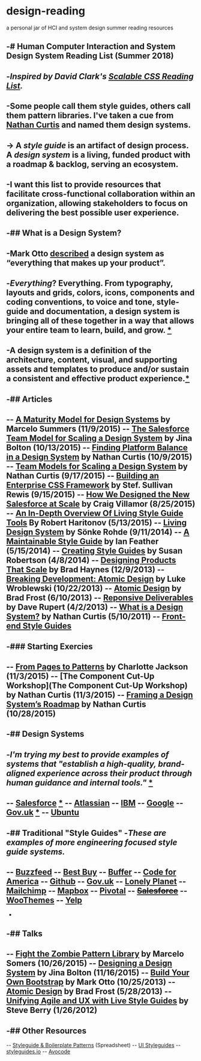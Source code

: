 # design-reading
a personal jar of HCI and system design summer reading resources 

-# Human Computer Interaction and System Design System Reading List (Summer 2018) 
-
-*Inspired by David Clark's [Scalable CSS Reading List](https://github.com/davidtheclark/scalable-css-reading-list).*
-
-Some people call them **style guides**, others call them **pattern libraries**. I've taken a cue from [Nathan Curtis](https://twitter.com/nathanacurtis/status/656829204235972608) and named them **design systems**.
-
-> A *style guide* is an artifact of design process. A *design system* is a living, funded product with a roadmap & backlog, serving an ecosystem.
-
-I want this list to provide resources that facilitate cross-functional collaboration within an organization, allowing stakeholders to focus on delivering the best possible user experience.
-
-## What is a Design System?
-
-Mark Otto [described](https://speakerdeck.com/mdo/build-your-own-bootstrap?slide=16) a design system as “everything that makes up your product”.
-
-*Everything*? **Everything**. From typography, layouts and grids, colors, icons, components and coding conventions, to voice and tone, style-guide and documentation, a design system is bringing all of these together in a way that allows your entire team to learn, build, and grow. [*](https://css-tricks.com/design-systems-building-future/) 
-
-A design system is a definition of the architecture, content, visual, and supporting assets and templates to produce and/or sustain a consistent and effective product experience.[*](http://www.eightshapes.com/blog/2011/05/10/what-is-a-design-system/)
-
-## Articles
-
-- [A Maturity Model for Design Systems](https://medium.com/@marcelosomers/a-maturity-model-for-design-systems-93fff522c3ba#.xtwz0kfd9) by Marcelo Summers (11/9/2015)
-- [The Salesforce Team Model for Scaling a Design System](https://medium.com/salesforce-ux/the-salesforce-team-model-for-scaling-a-design-system-d89c2a2d404b#.p9ld89gpf) by Jina Bolton (10/13/2015)
-- [Finding Platform Balance in a Design System](https://medium.com/eightshapes-llc/finding-platform-balance-in-a-design-system-47eaae48de98#.jxgt4cha1) by Nathan Curtis (10/9/2015)
-- [Team Models for Scaling a Design System](https://medium.com/eightshapes-llc/team-models-for-scaling-a-design-system-2cf9d03be6a0#.q00vmfebw) by Nathan Curtis (9/17/2015)
-- [Building an Enterprise CSS Framework](https://medium.com/salesforce-ux/building-an-enterprise-framework-is-hard-1e8d8b33e082#.ye72nn893) by Stef. Sullivan Rewis (9/15/2015)
-- [How We Designed the New Salesforce at Scale](https://medium.com/salesforce-ux/how-we-designed-the-new-salesforce-at-scale-6d3607fd92e5#.buf2ljmvx) by Craig Villamor (8/25/2015)
-- [An In-Depth Overview Of Living Style Guide Tools](http://www.smashingmagazine.com/2015/04/an-in-depth-overview-of-living-style-guide-tools/) By Robert Haritonov (5/13/2015)
-- [Living Design System](https://medium.com/salesforce-ux/living-design-system-3ab1f2280ef7#.uy5oc93i0) by Sönke Rohde (9/11/2014)
-- [A Maintainable Style Guide](http://ianfeather.co.uk/a-maintainable-style-guide/) by Ian Feather (5/15/2014)
-- [Creating Style Guides](http://alistapart.com/article/creating-style-guides) by Susan Robertson (4/8/2014)
-- [Designing Products That Scale](https://medium.com/salesforce-ux/designing-products-that-scale-c8f3001f709b#.wiw661fw0) by Brad Haynes (12/9/2013)
-- [Breaking Development: Atomic Design](http://www.lukew.com/ff/entry.asp?1809) by Luke Wroblewski (10/22/2013)
-- [Atomic Design](http://bradfrost.com/blog/post/atomic-web-design/) by Brad Frost (6/10/2013)
-- [Reponsive Deliverables](http://daverupert.com/2013/04/responsive-deliverables/) by Dave Rupert (4/2/2013)
-- [What is a Design System?](http://www.eightshapes.com/blog/2011/05/10/what-is-a-design-system/) by Nathan Curtis (5/10/2011)
-- [Front-end Style Guides]()
-
-### Starting Exercies
-
-- [From Pages to Patterns](http://alistapart.com/article/from-pages-to-patterns-an-exercise-for-everyone) by Charlotte Jackson (11/3/2015)
-- [The Component Cut-Up Workshop](The Component Cut-Up Workshop) by Nathan Curtis (11/3/2015)
-- [Framing a Design System’s Roadmap](https://medium.com/eightshapes-llc/what-s-will-your-design-system-deliver-4b81d41be0d4#.4ezwyp5d0) by Nathan Curtis (10/28/2015)
-
-## Design Systems
-
-*I'm trying my best to provide examples of systems that "establish a high-quality, brand-aligned experience across their product through human guidance and internal tools."* [*](https://medium.com/salesforce-ux/the-salesforce-team-model-for-scaling-a-design-system-d89c2a2d404b#.ho0kz31s6)
-
-- [Salesforce](https://www.lightningdesignsystem.com/) [*](https://developer.salesforce.com/trailhead/module/lightning_design_system)
-- [Atlassian](https://design.atlassian.com/)
-- [IBM](https://www.ibm.com/design/language/)
-- [Google](https://www.google.com/design/spec/material-design/introduction.html)
-- [Gov.uk](https://www.gov.uk/service-manual/browse) [*](https://gdstechnology.blog.gov.uk/2014/12/11/govuk-living-style-guide/)
-- [Ubuntu](https://design.ubuntu.com/)
-
-## Traditional "Style Guides"
-*These are examples of more engineering focused style guide systems.*
-
-- [Buzzfeed](http://solid.buzzfeed.com/)
-- [Best Buy](http://bbybranddidentity.com/guidelines-bby/brand-examples/)
-- [Buffer](https://bufferapp.com/style-guide)
-- [Code for America](http://codeforamerica.clearleft.com/)
-- [Github](http://primercss.io/)
-- [Gov.uk](https://www.gov.uk/service-manual/browse)
-- [Lonely Planet](http://rizzo.lonelyplanet.com/styleguide/design-elements/colours) 
-- [Mailchimp](http://ux.mailchimp.com/patterns)
-- [Mapbox](https://www.mapbox.com/base/)
-- [Pivotal](https://console.run.pivotal.io/style_guide)
-- ~~[Salesforce](http://sfdc-styleguide.herokuapp.com/)~~
-- [WooThemes](http://www.woothemes.com/style-guide/)
-- [Yelp](http://www.yelp.com/styleguide)
-
-
-## Talks
-
-- [Fight the Zombie Pattern Library](https://speakerdeck.com/marcelosomers/fight-the-zombie-pattern-library-css-dev-conf-2015) by Marcelo Somers (10/26/2015)
-- [Designing a Design System](https://speakerdeck.com/jina/designing-a-design-system) by Jina Bolton (11/16/2015)
-- [Build Your Own Bootstrap](https://speakerdeck.com/mdo/build-your-own-bootstrap) by Mark Otto (10/25/2013)
-- [Atomic Design](http://www.slideshare.net/bradfrostweb/atomic-design) by Brad Frost (5/28/2013)
-- [Unifying Agile and UX with Live Style Guides](https://speakerdeck.com/thoughtmerchant/unifying-agile-and-ux-with-live-style-guides) by Steve Berry (1/26/2012)
-
-## Other Resources
-
-- [Styleguide & Boilerplate Patterns](https://docs.google.com/spreadsheet/ccc?key=0AiN0QfBTPpOCdDFjWlM0eU1ra21XanZkekxGbjA2WWc&usp=sharing) (Spreadsheet)
-- [UI Styleguides](http://kevinformatics.com/ui-styleguides/)
-- [styleguides.io](http://styleguides.io/)
-- [Avocode](http://avocode.com/)
